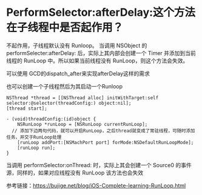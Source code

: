 # PerformSelector:afterDelay:这个方法在子线程中是否起作用？

不起作用，子线程默认没有 Runloop。
当调用 NSObject 的 performSelecter:afterDelay: 后，实际上其内部会创建一个 Timer 并添加到当前线程的 RunLoop 中。所以如果当前线程没有 RunLoop，则这个方法会失效。

可以使用 GCD的dispatch_after来实现afterDelay这样的需求

也可以创建一个子线程然后为其启动一个Runloop

```objc
NSThread *thread = [[NSThread alloc] initWithTarget:self selector:@selector(threadConfig:) object:nil];
[thread start];

- (void)threadConfig:(id)object {
	NSRunLoop *runLoop = [NSRunLoop currentRunLoop];
  // 添加下边两句代码，就可以开启RunLoop，之后thread就变成了常驻线程，可随时添加任务，并交于RunLoop处理
	[runLoop addPort:[NSMachPort port] forMode:NSDefaultRunLoopMode];
	[runLoop run];
}
```

当调用 performSelector:onThread: 时，实际上其会创建一个 Source0 的事件源，同样的，如果对应线程没有 RunLoop 该方法也会失效



参考链接：https://bujige.net/blog/iOS-Complete-learning-RunLoop.html

